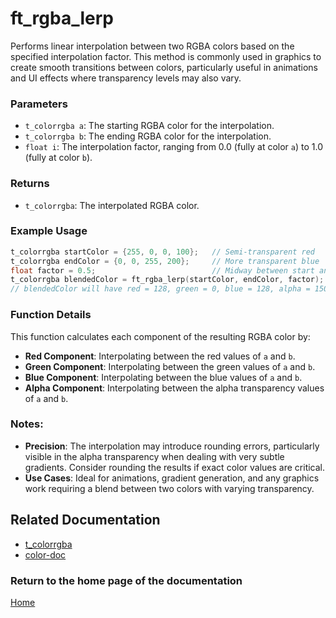# ft_rgba_lerp
Performs linear interpolation between two RGBA colors based on the specified interpolation factor. This method is commonly used in graphics to create smooth transitions between colors, particularly useful in animations and UI effects where transparency levels may also vary.

### Parameters
- `t_colorrgba a`: The starting RGBA color for the interpolation.
- `t_colorrgba b`: The ending RGBA color for the interpolation.
- `float i`: The interpolation factor, ranging from 0.0 (fully at color `a`) to 1.0 (fully at color `b`).

### Returns
- `t_colorrgba`: The interpolated RGBA color.

### Example Usage
```c
t_colorrgba startColor = {255, 0, 0, 100};   // Semi-transparent red
t_colorrgba endColor = {0, 0, 255, 200};     // More transparent blue
float factor = 0.5;                          // Midway between start and end colors
t_colorrgba blendedColor = ft_rgba_lerp(startColor, endColor, factor);
// blendedColor will have red = 128, green = 0, blue = 128, alpha = 150
```

### Function Details
This function calculates each component of the resulting RGBA color by:
- **Red Component**: Interpolating between the red values of `a` and `b`.
- **Green Component**: Interpolating between the green values of `a` and `b`.
- **Blue Component**: Interpolating between the blue values of `a` and `b`.
- **Alpha Component**: Interpolating between the alpha transparency values of `a` and `b`.

### Notes:
- **Precision**: The interpolation may introduce rounding errors, particularly visible in the alpha transparency when dealing with very subtle gradients. Consider rounding the results if exact color values are critical.
- **Use Cases**: Ideal for animations, gradient generation, and any graphics work requiring a blend between two colors with varying transparency.

## Related Documentation
- [t_colorrgba](./t_colorrgba.md)
- [color-doc](../color-doc.md)

### Return to the home page of the documentation
[Home](../../home.md)
